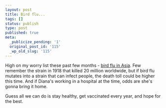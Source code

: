 ```yaml
---
layout: post
title: Bird flu...
tags: []
status: publish
type: post
published: true
meta:
  _publicize_pending: '1'
  original_post_id: '115'
  _wp_old_slug: '115'
---
```

High on my worry list these past few months - <a href="http://story.news.yahoo.com/news?tmpl=story2&amp;u=/ap/20040826/ap_on_he_me/flu_pandemic">bird flu in Asia</a>.  Few remember the strain in 1918 that killed 20 million worldwide, but if bird flu mutates into a strain that can infect people, the death toll could be higher this time.  And if Diana's working in a hospital at the time, odds are she's gonna bring it home.

Guess all we can do is stay healthy, get vaccinated every year, and hope for the best.
